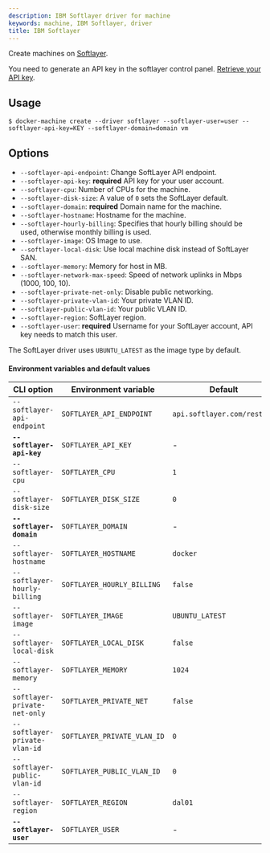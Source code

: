 ```yaml
---
description: IBM Softlayer driver for machine
keywords: machine, IBM Softlayer, driver
title: IBM Softlayer
---
```


Create machines on [Softlayer](http://softlayer.com).

You need to generate an API key in the softlayer control panel.
[Retrieve your API key](http://knowledgelayer.softlayer.com/procedure/retrieve-your-api-key).

## Usage

    $ docker-machine create --driver softlayer --softlayer-user=user --softlayer-api-key=KEY --softlayer-domain=domain vm

## Options

-   `--softlayer-api-endpoint`: Change SoftLayer API endpoint.
-   `--softlayer-api-key`: **required** API key for your user account.
-   `--softlayer-cpu`: Number of CPUs for the machine.
-   `--softlayer-disk-size`: A value of `0` sets the SoftLayer default.
-   `--softlayer-domain`: **required** Domain name for the machine.
-   `--softlayer-hostname`: Hostname for the machine.
-   `--softlayer-hourly-billing`: Specifies that hourly billing should be used, otherwise monthly billing is used.
-   `--softlayer-image`: OS Image to use.
-   `--softlayer-local-disk`: Use local machine disk instead of SoftLayer SAN.
-   `--softlayer-memory`: Memory for host in MB.
-   `--softlayer-network-max-speed`: Speed of network uplinks in Mbps (1000, 100, 10).
-   `--softlayer-private-net-only`: Disable public networking.
-   `--softlayer-private-vlan-id`: Your private VLAN ID.
-   `--softlayer-public-vlan-id`: Your public VLAN ID.
-   `--softlayer-region`: SoftLayer region.
-   `--softlayer-user`: **required** Username for your SoftLayer account, API key needs to match this user.

The SoftLayer driver uses `UBUNTU_LATEST` as the image type by default.

#### Environment variables and default values

| CLI option                     | Environment variable        | Default                     |
| ------------------------------ | --------------------------- | --------------------------- |
| `--softlayer-api-endpoint`     | `SOFTLAYER_API_ENDPOINT`    | `api.softlayer.com/rest/v3` |
| **`--softlayer-api-key`**      | `SOFTLAYER_API_KEY`         | -                           |
| `--softlayer-cpu`              | `SOFTLAYER_CPU`             | `1`                         |
| `--softlayer-disk-size`        | `SOFTLAYER_DISK_SIZE`       | `0`                         |
| **`--softlayer-domain`**       | `SOFTLAYER_DOMAIN`          | -                           |
| `--softlayer-hostname`         | `SOFTLAYER_HOSTNAME`        | `docker`                    |
| `--softlayer-hourly-billing`   | `SOFTLAYER_HOURLY_BILLING`  | `false`                     |
| `--softlayer-image`            | `SOFTLAYER_IMAGE`           | `UBUNTU_LATEST`             |
| `--softlayer-local-disk`       | `SOFTLAYER_LOCAL_DISK`      | `false`                     |
| `--softlayer-memory`           | `SOFTLAYER_MEMORY`          | `1024`                      |
| `--softlayer-private-net-only` | `SOFTLAYER_PRIVATE_NET`     | `false`                     |
| `--softlayer-private-vlan-id`  | `SOFTLAYER_PRIVATE_VLAN_ID` | `0`                         |
| `--softlayer-public-vlan-id`   | `SOFTLAYER_PUBLIC_VLAN_ID`  | `0`                         |
| `--softlayer-region`           | `SOFTLAYER_REGION`          | `dal01`                     |
| **`--softlayer-user`**         | `SOFTLAYER_USER`            | -                           |
